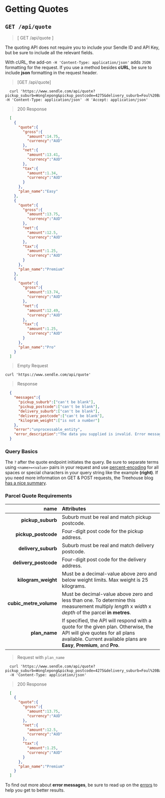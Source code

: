# Getting Quotes
## `GET /api/quote`

> [ GET /api/quote ]

The quoting API does not require you to include your Sendle ID and API Key, but be sure to include all the relevant fields.

<aside class="notice">With cURL, the add-on <code>-H 'Content-Type: application/json'</code> adds <code>JSON</code> formatting for the request. If you use a method besides <strong>cURL</strong>, be sure to include <strong>json</strong> formatting in the request header.</aside>

> [GET /api/quote]

```shell
  curl 'https://www.sendle.com/api/quote?pickup_suburb=Wonglepong&pickup_postcode=4275&delivery_suburb=Foul%20Bay&delivery_postcode=5577&kilogram_weight=2.0&cubic_metre_volume=0.01' -H 'Content-Type: application/json' -H 'Accept: application/json'
```

> 200 Response

```json
  [
    {
      "quote":{
        "gross":{
          "amount":14.75,
          "currency":"AUD"
        },
        "net":{
          "amount":13.41,
          "currency":"AUD"
        },
        "tax":{
          "amount":1.34,
          "currency":"AUD"
        }
      },
      "plan_name":"Easy"
    },
    {
      "quote":{
        "gross":{
          "amount":13.75,
          "currency":"AUD"
        },
        "net":{
          "amount":12.5,
          "currency":"AUD"
        },
        "tax":{
          "amount":1.25,
          "currency":"AUD"
        }
      },
      "plan_name":"Premium"
    },
    {
      "quote":{
        "gross":{
          "amount":13.74,
          "currency":"AUD"
        },
        "net":{
          "amount":12.49,
          "currency":"AUD"
        },
        "tax":{
          "amount":1.25,
          "currency":"AUD"
        }
      },
      "plan_name":"Pro"
    }
  ]
```

> Empty Request

```shell
curl 'https://www.sendle.com/api/quote'
```
> Response 

```json
  {
    "messages":{
      "pickup_suburb":["can't be blank"],
      "pickup_postcode":["can't be blank"],
      "delivery_suburb":["can't be blank"],
      "delivery_postcode":["can't be blank"],
      "kilogram_weight":["is not a number"]
    },
    "error":"unprocessable_entity",
    "error_description":"The data you supplied is invalid. Error messages are in the messages section. Please fix those fields and try again."
  }
```

### Query Basics

The `?` after the quote endpoint initiates the query. Be sure to separate terms using `<name>=<value>` pairs in your request and use [percent-encoding](https://en.wikipedia.org/wiki/Percent-encoding#Percent-encoding_reserved_characters) for all spaces or special characters in your query string like the example <strong>(right)</strong>. If you need more information on GET & POST requests, the Treehouse blog <a href="http://blog.teamtreehouse.com/the-definitive-guide-to-get-vs-post">has a nice summary</a>. 

### Parcel Quote Requirements

| name | Attributes |
|------:|:-----------|
**pickup_suburb** | Suburb must be real and match pickup postcode.
**pickup_postcode** | Four-digit post code for the pickup address.
**delivery_suburb** | Suburb must be real and match delivery postcode.
**delivery_postcode** | Four-digit post code for the delivery address.
**kilogram_weight** | Must be a decimal-value above zero and below weight limits.  Max weight is 25 kilograms.
**cubic_metre_volume** | Must be decimal-value above zero and less than one.  To determine this measurement multiply *length* x *width* x *depth* of the parcel **in metres**.
**plan_name** | If specified, the API will respond with a quote for the given plan. Otherwise, the API will give quotes for all plans available.  Current available plans are **Easy**, **Premium**, and **Pro**.

> Request with `plan_name`

```shell
  curl 'https://www.sendle.com/api/quote?pickup_suburb=Wonglepong&pickup_postcode=4275&delivery_suburb=Foul%20Bay&delivery_postcode=5577&kilogram_weight=2.0&cubic_metre_volume=0.01&plan_name=Premium'
  -H 'Content-Type: application/json'
```

> 200 Response

```json
  [
    {
      "quote":{
        "gross":{
          "amount":13.75,
          "currency":"AUD"
        },
        "net":{
          "amount":12.5,
          "currency":"AUD"
        },
        "tax":{
          "amount":1.25,
          "currency":"AUD"
        }
      },
      "plan_name":"Premium"
    }
  ]
```

<aside class='warning'>To find out more about <strong>error messages</strong>, be sure to read up on the <a href="#errors">errors</a> to help you get to better results.</aside>
